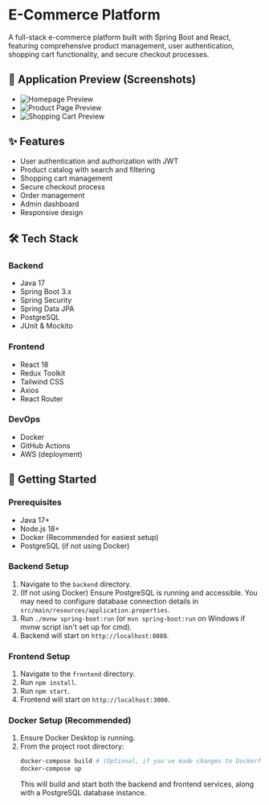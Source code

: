 # E-Commerce Platform

A full-stack e-commerce platform built with Spring Boot and React, featuring comprehensive product management, user authentication, shopping cart functionality, and secure checkout processes.

## 📸 Application Preview (Screenshots)


*   ![Homepage Preview](screenshots/homepage.png) <!-- Example, replace with your actual image -->
*   ![Product Page Preview](screenshots/product_page.png) <!-- Example, replace with your actual image -->
*   ![Shopping Cart Preview](screenshots/cart.png) <!-- Example, replace with your actual image -->

## ✨ Features

- User authentication and authorization with JWT
- Product catalog with search and filtering
- Shopping cart management
- Secure checkout process
- Order management
- Admin dashboard
- Responsive design

## 🛠️ Tech Stack

### Backend
- Java 17
- Spring Boot 3.x
- Spring Security
- Spring Data JPA
- PostgreSQL
- JUnit & Mockito

### Frontend
- React 18
- Redux Toolkit
- Tailwind CSS
- Axios
- React Router

### DevOps
- Docker
- GitHub Actions
- AWS (deployment)

## 🚀 Getting Started

### Prerequisites
- Java 17+
- Node.js 18+
- Docker (Recommended for easiest setup)
- PostgreSQL (if not using Docker)

### Backend Setup
1.  Navigate to the `backend` directory.
2.  (If not using Docker) Ensure PostgreSQL is running and accessible. You may need to configure database connection details in `src/main/resources/application.properties`.
3.  Run `./mvnw spring-boot:run` (or `mvn spring-boot:run` on Windows if mvnw script isn't set up for cmd).
4.  Backend will start on `http://localhost:8080`.

### Frontend Setup
1.  Navigate to the `frontend` directory.
2.  Run `npm install`.
3.  Run `npm start`.
4.  Frontend will start on `http://localhost:3000`.

### Docker Setup (Recommended)
1.  Ensure Docker Desktop is running.
2.  From the project root directory:
    ```bash
    docker-compose build # (Optional, if you've made changes to Dockerfiles)
    docker-compose up
    ```
    This will build and start both the backend and frontend services, along with a PostgreSQL database instance.
